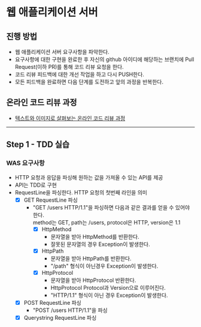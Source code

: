 # 웹 애플리케이션 서버
## 진행 방법
* 웹 애플리케이션 서버 요구사항을 파악한다.
* 요구사항에 대한 구현을 완료한 후 자신의 github 아이디에 해당하는 브랜치에 Pull Request(이하 PR)를 통해 코드 리뷰 요청을 한다.
* 코드 리뷰 피드백에 대한 개선 작업을 하고 다시 PUSH한다.
* 모든 피드백을 완료하면 다음 단계를 도전하고 앞의 과정을 반복한다.

## 온라인 코드 리뷰 과정
* [텍스트와 이미지로 살펴보는 온라인 코드 리뷰 과정](https://github.com/next-step/nextstep-docs/tree/master/codereview)

---

## Step 1 - TDD 실습
### WAS 요구사항
- HTTP 요청과 응답을 파싱해 원하는 값을 가져올 수 있는 API를 제공
- API는 TDD로 구현
- RequestLine을 파싱한다. HTTP 요청의 첫번째 라인을 의미
  - [X] GET RequestLine 파싱
    - "GET /users HTTP/1.1"을 파싱하면 다음과 같은 결과를 얻을 수 있어야 한다.  
      method는 GET, path는 /users, protocol은 HTTP, version은 1.1
      - [X] HttpMethod
        - 문자열을 받아 HttpMethod를 반환한다. 
        - 잘못된 문자열의 경우 Exception이 발생한다.
      - [X] HttpPath
        - 문자열을 받아 HttpPath를 반환한다.
        - "/path" 형식이 아닌경우 Exception이 발생한다. 
      - [X] HttpProtocol
        - 문자열을 받아 HttpProtocol 반환한다.
        - HttpProtocol Protocol과 Version으로 이루어진다.
        - "HTTP/1.1" 형식이 아닌 경우 Exception이 발생한다.
  - [X] POST RequestLine 파싱
    - "POST /users HTTP/1.1"을 파싱
  - [X] Querystring RequestLine 파싱
